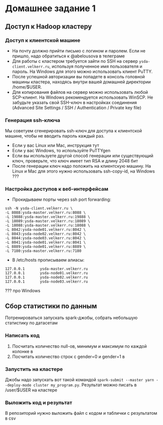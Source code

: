 # Домашнее задание 1
## Доступ к Hadoop кластеру
### Доступ к клиентской машине

- На почту должно прийти письмо с логином и паролем. Если не пришло, надо обратиться к @abelousova в телеграме
- Для работы с кластером требуется зайти по SSH на сервер `ysda-client.velkerr.ru`, используя полученное имя пользователя и пароль. На Windows для этого можно использовать клиент PuTTY. 
- После успешной авторизации вы попадете в консоль головной машины кластера, находясь внутри вашей домашней директории /home/$USER. 
- Для копирования файлов на сервер можно использовать любой SCP-клиент. На Windows рекомендуется использовать WinSCP. Не забудьте указать свой SSH-ключ в настройках соединения (Advanced Site Settings / SSH / Authentication / Private key file)
### Генерация ssh-ключа
Мы советуем сгенерировать ssh-ключ для доступа к клиентской машине, чтобы не вводить пароль каждый раз.
- Если у вас Linux или Mac, инструкция тут 
- Если у вас Windows, то используйте PuTTYgen
- Если вы используете другой способ генерации или существующий ключ, проверьте, что ключ имеет тип RSA и длину 2048 бит
- После генерации ключ надо положить на клиентскую машину. На Linux и Mac для этого нужно использовать ssh-copy-id, на Windows ???
### Настройка доступов к веб-интерфейсам
- Прокидываем порты через ssh port forwarding:
```
ssh -N ysda-client.velkerr.ru \
-L 8088:ysda-master.velkerr.ru:8088 \
-L 19888:ysda-master.velkerr.ru:19888 \
-L 18089:ysda-master.velkerr.ru:18089 \
-L 18088:ysda-master.velkerr.ru:18088 \
-L 8042:ysda-node01.velkerr.ru:8042 \
-L 8043:ysda-node02.velkerr.ru:8042 \
-L 8044:ysda-node03.velkerr.ru:8042 \
-L 8041:ysda-node01.velkerr.ru:8041 \
-L 8889:ysda-node01.velkerr.ru:8889 \
-L 7180:ysda-master.velkerr.ru:7180
```
- В /etc/hosts прописываем алиасы:
```
127.0.0.1       ysda-master.velkerr.ru
127.0.0.1       ysda-node01.velkerr.ru
127.0.0.1       ysda-node02.velkerr.ru
127.0.0.1       ysda-node03.velkerr.ru
```
??? про Windows
## Сбор статистики по данным
Потренироваться запускать spark-джобы, собрать небольшую статистику по датасетам
### Написать код
1. Посчитать количество null-ов, минимум и максимум по каждой колонке в
2. Посчитать количество строк с gender=0 и gender=1 в
### Запустить на кластере
Джобы надо запускать вот такой командой `spark-submit --master yarn --deploy-mode cluster my_program.py`. Результат можно писать в /user/$USER на кластере
### Выложить код и результат
В репозиторий нужно выложить файл с кодом и таблички с результатом в csv

